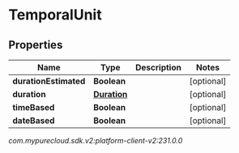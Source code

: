 # TemporalUnit


## Properties

| Name | Type | Description | Notes |
| ------------ | ------------- | ------------- | ------------- |
| **durationEstimated** | **Boolean** |  |  [optional] |
| **duration** | [**Duration**](Duration) |  |  [optional] |
| **timeBased** | **Boolean** |  |  [optional] |
| **dateBased** | **Boolean** |  |  [optional] |




_com.mypurecloud.sdk.v2:platform-client-v2:231.0.0_
